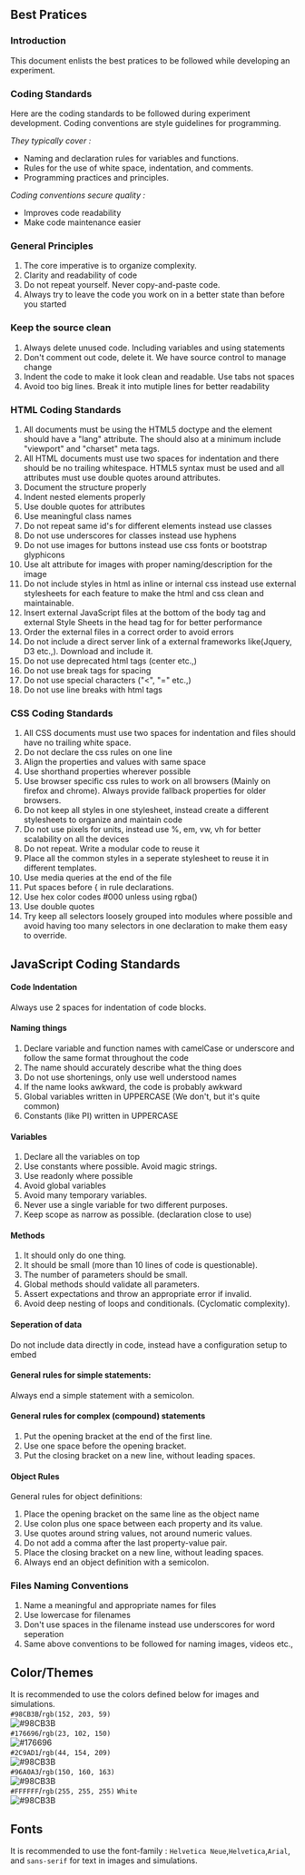 ## Best Pratices 

### Introduction
  This document enlists the best pratices to be followed while developing an experiment.

### Coding Standards
  Here are the coding standards to be followed during
  experiment development.  Coding conventions are style
  guidelines for programming.

  *They typically cover :*
  + Naming and declaration rules for variables and functions.
  + Rules for the use of white space, indentation, and comments.
  + Programming practices and principles.

  *Coding conventions secure quality :*
  + Improves code readability
  + Make code maintenance easier

### General Principles
   1. The core imperative is to organize complexity.
   2. Clarity and readability of code
   3. Do not repeat yourself. Never copy-and-paste code.
   4. Always try to leave the code you work on in a better
      state than before you started

### Keep the source clean
   1. Always delete unused code. Including variables and
      using statements
   2. Don't comment out code, delete it. We have source
      control to manage change
   3. Indent the code to make it look clean and
      readable. Use tabs not spaces
   4. Avoid too big lines. Break it into mutiple lines for
      better readability

### HTML Coding Standards
   1. All documents must be using the HTML5 doctype and the
      <html> element should have a "lang" attribute. The
      <head> should also at a minimum include "viewport" and
      "charset" meta tags.
   2. All HTML documents must use two spaces for indentation
      and there should be no trailing whitespace. HTML5
      syntax must be used and all attributes must use double
      quotes around attributes.
   3. Document the structure properly
   4. Indent nested elements properly
   5. Use double quotes for attributes
   6. Use meaningful class names
   7. Do not repeat same id's for different elements instead
      use classes
   8. Do not use underscores for classes instead use hyphens
   9. Do not use images for buttons instead use css fonts or
      bootstrap glyphicons
   10. Use alt attribute for images with proper
       naming/description for the image
   11. Do not include styles in html as inline or internal
       css instead use external stylesheets for each feature
       to make the html and css clean and maintainable.
   12. Insert external JavaScript files at the bottom of the
       body tag and external Style Sheets in the head tag
       for for better performance
   13. Order the external files in a correct order to avoid
       errors
   14. Do not include a direct server link of a external
       frameworks like(Jquery, D3 etc.,). Download and
       include it.
   15. Do not use deprecated html tags (center etc.,)
   16. Do not use break tags for spacing
   17. Do not use special characters ("<", "=" etc.,)
   18. Do not use line breaks with html tags

### CSS Coding Standards
   1. All CSS documents must use two spaces for indentation
      and files should have no trailing white space.
   2. Do not declare the css rules on one line 
   3. Align the properties and values with same space
   4. Use shorthand properties wherever possible
   5. Use browser specific css rules to work on all browsers
      (Mainly on firefox and chrome).  Always provide
      fallback properties for older browsers.
   6. Do not keep all styles in one stylesheet, instead
      create a different stylesheets to organize and
      maintain code
   7. Do not use pixels for units, instead use %, em, vw, vh
      for better scalability on all the devices
   8. Do not repeat. Write a modular code to reuse it
   9. Place all the common styles in a seperate stylesheet
      to reuse it in different templates.
   10. Use media queries at the end of the file
   11. Put spaces before { in rule declarations.
   12. Use hex color codes #000 unless using rgba()
   13. Use double quotes
   14. Try keep all selectors loosely grouped into modules
       where possible and avoid having too many selectors in
       one declaration to make them easy to override.

## JavaScript Coding Standards
#### Code Indentation
   Always use 2 spaces for indentation of code blocks.

#### Naming things
   1. Declare variable and function names with camelCase or
      underscore and follow the same format throughout the
      code
   2. The name should accurately describe what the thing
      does
   3. Do not use shortenings, only use well understood
      names
   4. If the name looks awkward, the code is probably
      awkward
   5. Global variables written in UPPERCASE (We don't, but
      it's quite common)
   6. Constants (like PI) written in UPPERCASE

#### Variables
   1. Declare all the variables on top
   2. Use constants where possible. Avoid magic strings.
   3. Use readonly where possible
   4. Avoid global variables
   5. Avoid many temporary variables.
   6. Never use a single variable for two different
      purposes.
   7. Keep scope as narrow as possible. (declaration close
      to use)

#### Methods
   1. It should only do one thing.
   2. It should be small (more than 10 lines of code is
      questionable).
   3. The number of parameters should be small.
   4. Global methods should validate all parameters.
   5. Assert expectations and throw an appropriate error if
      invalid.
   6. Avoid deep nesting of loops and
      conditionals. (Cyclomatic complexity).

#### Seperation of data
   Do not include data directly in code, instead have a
   configuration setup to embed

#### General rules for simple statements:
   Always end a simple statement with a semicolon.
#### General rules for complex (compound) statements
   1. Put the opening bracket at the end of the first line.
   2. Use one space before the opening bracket.
   3. Put the closing bracket on a new line, without
      leading spaces.  
#### Object Rules
   General rules for object definitions: 
   1. Place the opening bracket on the same line as the
      object name
   2. Use colon plus one space between each property and
     its value.
   3. Use quotes around string values, not around numeric
      values.
   4. Do not add a comma after the last property-value
      pair.
   5. Place the closing bracket on a new line, without
      leading spaces.
   6. Always end an object definition with a semicolon.

### Files Naming Conventions
   1. Name a meaningful and appropriate names for files
   2. Use lowercase for filenames
   3. Don't use spaces in the filename instead use
      underscores for word seperation
   4. Same above conventions to be followed for naming
      images, videos etc.,


## Color/Themes
It is recommended to use the colors defined below for images and simulations. </br>
`#98CB3B`/`rgb(152, 203, 59)`</br>
![#98CB3B](https://via.placeholder.com/450x55/98CB3B/000000?text=+) </br>
`#176696`/`rgb(23, 102, 150)`</br>
![#176696](https://via.placeholder.com/450x55/176696/000000?text=+) </br>
`#2C9AD1`/`rgb(44, 154, 209)`</br>
![#98CB3B](https://via.placeholder.com/450x55/2C9AD1/000000?text=+) </br>
`#96A0A3`/`rgb(150, 160, 163)`</br>
![#98CB3B](https://via.placeholder.com/450x55/96A0A3/000000?text=+) </br>
`#FFFFFF`/`rgb(255, 255, 255)` `White`</br>
![#98CB3B](https://via.placeholder.com/450x55/FFFFFF/000000?text=+)

## Fonts
It is recommended to use the font-family : `Helvetica Neue`,`Helvetica`,`Arial`, and `sans-serif` for text in images and simulations. 
